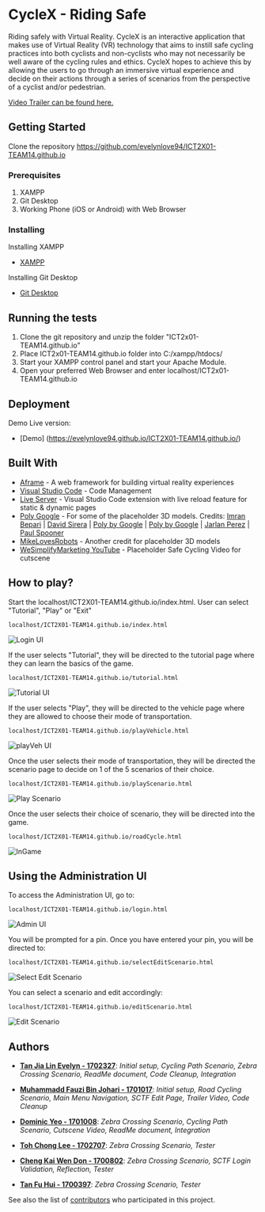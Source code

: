 # CycleX - Riding Safe

Riding safely with Virtual Reality.
CycleX is an interactive application that makes use of Virtual Reality (VR) technology that aims to instill safe cycling practices into both cyclists and non-cyclists who may not necessarily be well aware of the cycling rules and ethics. CycleX hopes to achieve this by allowing the users to go through an immersive virtual experience and decide on their actions through a series of scenarios from the perspective of a cyclist and/or pedestrian.

[Video Trailer can be found here.](https://www.youtube.com/watch?v=GPVfS7wUBUQ&feature=youtu.be)

## Getting Started

Clone the repository https://github.com/evelynlove94/ICT2X01-TEAM14.github.io

### Prerequisites

1. XAMPP 
2. Git Desktop
3. Working Phone (iOS or Android) with Web Browser

### Installing

Installing XAMPP

* [XAMPP](https://www.apachefriends.org/index.html)

Installing Git Desktop

* [Git Desktop](https://desktop.github.com/)

## Running the tests

1. Clone the git repository and unzip the folder "ICT2x01-TEAM14.github.io"
2. Place ICT2x01-TEAM14.github.io folder into C:/xampp/htdocs/
3. Start your XAMPP control panel and start your Apache Module.
4. Open your preferred Web Browser and enter localhost/ICT2x01-TEAM14.github.io

## Deployment

Demo Live version:
* [Demo] (https://evelynlove94.github.io/ICT2X01-TEAM14.github.io/) 

## Built With

* [Aframe](https://aframe.io/) - A web framework for building virtual reality experiences 
* [Visual Studio Code](https://code.visualstudio.com/) - Code Management
* [Live Server](https://marketplace.visualstudio.com/items?itemName=ritwickdey.LiveServer) - Visual Studio Code extension with live reload feature for static & dynamic pages
* [Poly Google](https://poly.google.com/) - For some of the placeholder 3D models. Credits: [Imran Bepari](https://poly.google.com/view/2WOXO0LlL0K) | [David Sirera](https://poly.google.com/view/a_HKCtYAv2W) | [Poly by Google](https://poly.google.com/view/0-j0ksmXXtz) | [Poly by Google](https://poly.google.com/view/5v5j_lqOHTO) | [Jarlan Perez](https://poly.google.com/view/5eb8E34txWa) | [Paul Spooner](https://poly.google.com/view/1yfyze7uGxS)
* [MikeLovesRobots](https://github.com/mikelovesrobots/mmmm) - Another credit for placeholder 3D models
* [WeSimplifyMarketing YouTube](https://www.youtube.com/watch?v=_Tel8w_Pe2Q) - Placeholder Safe Cycling Video for cutscene

## How to play?

Start the localhost/ICT2X01-TEAM14.github.io/index.html. User can select "Tutorial", "Play" or "Exit"
```
localhost/ICT2X01-TEAM14.github.io/index.html
```
![Login UI](https://raw.githubusercontent.com/evelynlove94/ICT2X01-TEAM14.github.io/master/README.md%20images/Index.PNG?token=Aeaf7GvktHspTicSO-bwLM9zniNoXs-Lks5b_5aywA%3D%3D)

If the user selects "Tutorial", they will be directed to the tutorial page where they can learn the basics of the game.
```
localhost/ICT2X01-TEAM14.github.io/tutorial.html
```
![Tutorial UI](https://raw.githubusercontent.com/evelynlove94/ICT2X01-TEAM14.github.io/master/README.md%20images/tutorial.JPG)

If the user selects "Play", they will be directed to the vehicle page where they are allowed to choose their mode of transportation.
```
localhost/ICT2X01-TEAM14.github.io/playVehicle.html
```
![playVeh UI](https://raw.githubusercontent.com/evelynlove94/ICT2X01-TEAM14.github.io/master/README.md%20images/PlayVeh.PNG?token=Aeaf7OigpziJA5-Nq-M8GgYWEgOmcZ-yks5b_5ZWwA%3D%3D)

Once the user selects their mode of transportation, they will be directed the scenario page to decide on 1 of the 5 scenarios of their choice.
```
localhost/ICT2X01-TEAM14.github.io/playScenario.html
```
![Play Scenario](https://raw.githubusercontent.com/evelynlove94/ICT2X01-TEAM14.github.io/master/README.md%20images/selectScenario.PNG?token=Aeaf7M1wA_HkXnLryT-nyJYuODquO0Ptks5b_5ZwwA%3D%3D)

Once the user selects their choice of scenario, they will be directed into the game.
```
localhost/ICT2X01-TEAM14.github.io/roadCycle.html
```
![InGame](https://raw.githubusercontent.com/evelynlove94/ICT2X01-TEAM14.github.io/master/README.md%20images/InGame.PNG?token=Aeaf7Hc4OyukFhMkIZct7K8q0VIScZDNks5b_5aYwA%3D%3D)

## Using the Administration UI

To access the Administration UI, go to:
```
localhost/ICT2X01-TEAM14.github.io/login.html
```
![Admin UI](https://raw.githubusercontent.com/evelynlove94/ICT2X01-TEAM14.github.io/master/README.md%20images/Login.PNG?token=Aeaf7KCAEtWXsMQuffHdgheRYNV5e76Gks5b_5cywA%3D%3D)

You will be prompted for a pin. Once you have entered your pin, you will be directed to:
```
localhost/ICT2X01-TEAM14.github.io/selectEditScenario.html
```
![Select Edit Scenario](https://raw.githubusercontent.com/evelynlove94/ICT2X01-TEAM14.github.io/master/README.md%20images/EditScenario.PNG?token=Aeaf7BXu5oNyUoLfVeHVXjPUXgGAk5KXks5b_5dKwA%3D%3D)

You can select a scenario and edit accordingly:
```
localhost/ICT2X01-TEAM14.github.io/editScenario.html
```
![Edit Scenario](https://raw.githubusercontent.com/evelynlove94/ICT2X01-TEAM14.github.io/master/README.md%20images/EditingScenario.PNG?token=Aeaf7PgId0gb3c6_afNj79hk2esDd9YCks5b_5dgwA%3D%3D)

## Authors

* **[Tan Jia Lin Evelyn - 1702327](https://github.com/evelynlove94)**: *Initial setup, Cycling Path Scenario, Zebra Crossing Scenario, ReadMe document, Code Cleanup, Integration*

* **[Muhammadd Fauzi Bin Johari - 1701017](https://github.com/MFauz)**: *Initial setup, Road Cycling Scenario, Main Menu Navigation, SCTF Edit Page, Trailer Video, Code Cleanup*

* **[Dominic Yeo - 1701008](https://github.com/DominicYeo93)**: *Zebra Crossing Scenario, Cycling Path Scenario, Cutscene Video, ReadMe document, Integration*

* **[Toh Chong Lee - 1702707](https://github.com/chiongsterx)**: *Zebra Crossing Scenario, Tester*

* **[Cheng Kai Wen Don - 1700802](https://github.com/1700802)**: *Zebra Crossing Scenario, SCTF Login Validation, Reflection, Tester*

* **[Tan Fu Hui - 1700397](https://github.com/xxxx397)**: *Zebra Crossing Scenario, Tester*

See also the list of [contributors](https://github.com/evelynlove94/ICT2X01-TEAM14.github.io/graphs/contributors) who participated in this project.
